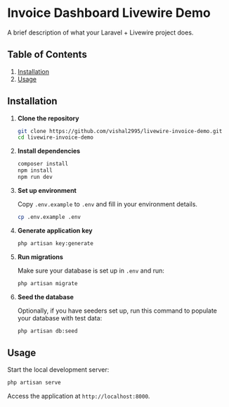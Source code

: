 # Invoice Dashboard Livewire Demo

A brief description of what your Laravel + Livewire project does.

## Table of Contents

1. [Installation](#installation)
2. [Usage](#usage)

## Installation

1. **Clone the repository**

   ```bash
   git clone https://github.com/vishal2995/livewire-invoice-demo.git
   cd livewire-invoice-demo
   ```

2. **Install dependencies**

   ```bash
   composer install
   npm install
   npm run dev
   ```

3. **Set up environment**

   Copy `.env.example` to `.env` and fill in your environment details.

   ```bash
   cp .env.example .env
   ```

4. **Generate application key**

   ```bash
   php artisan key:generate
   ```

5. **Run migrations**

   Make sure your database is set up in `.env` and run:

   ```bash
   php artisan migrate
   ```
   
6. **Seed the database**

   Optionally, if you have seeders set up, run this command to populate your database with test data:

   ```bash
   php artisan db:seed
   ```

## Usage

Start the local development server:

```bash
php artisan serve
```

Access the application at `http://localhost:8000`.

